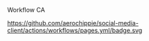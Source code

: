 Workflow CA

https://github.com/aerochippie/social-media-client/actions/workflows/pages.yml/badge.svg
